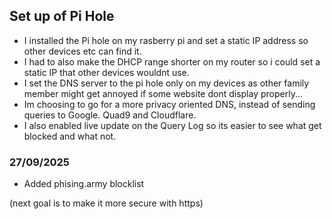 
## Set up of Pi Hole

- I installed the Pi hole on my rasberry pi and set a static IP address so other devices etc can find it.
- I had to also make the DHCP range shorter on my router so i could set a static IP that other devices wouldnt use.
- I set the DNS server to the pi hole only on my devices as other family member might get annoyed if some website dont display properly...
- Im choosing to go for a more privacy oriented DNS, instead of sending queries to Google. Quad9 and Cloudflare.
- I also enabled live update on the Query Log so its easier to see what get blocked and what not.

### 27/09/2025
- Added phising.army blocklist

(next goal is to make it more secure with https)
